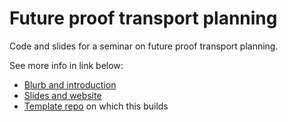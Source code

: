 # Future proof transport planning

Code and slides for a seminar on future proof transport planning. 

See more info in link below:

- [Blurb and introduction](https://www.robinlovelace.net/talk/tools-for-future-proof-transport-planning-open-source-open-access-reproducible-and-collaborative/)
- [Slides and website](https://robinlovelace.github.io/future-proof-transport-planning/)
- [Template repo](https://github.com/Robinlovelace/reproducible-slides-repo-template) on which this builds
